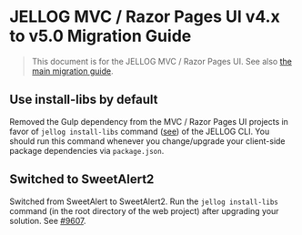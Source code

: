 # JELLOG MVC / Razor Pages UI v4.x to v5.0 Migration Guide

> This document is for the JELLOG MVC / Razor Pages UI. See also [the main migration guide](Jellog-5_0.md).

## Use install-libs by default

Removed the Gulp dependency from the MVC / Razor Pages UI projects in favor of `jellog install-libs` command ([see](https://docs.jellog.io/en/jellog/5.0/UI/AspNetCore/Client-Side-Package-Management#install-libs-command)) of the JELLOG CLI. You should run this command whenever you change/upgrade your client-side package dependencies via `package.json`.

## Switched to SweetAlert2

Switched from SweetAlert to SweetAlert2. Run the `jellog install-libs` command (in the root directory of the web project) after upgrading your solution. See [#9607](https://github.com/jellogframework/jellog/pull/9607).

